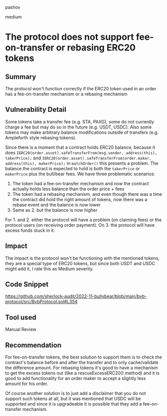 pashov

medium

# The protocol does not support fee-on-transfer or rebasing ERC20 tokens

## Summary
The protocol won't function correctly if the ERC20 token used in an order has a fee-on-transfer mechanism or a rebasing mechanism

## Vulnerability Detail
Some tokens take a transfer fee (e.g. STA, PAXG), some do not currently charge a fee but may do so in the future (e.g. USDT, USDC). Also some tokens may make arbitrary balance modifications outside of transfers (e.g. Ampleforth style rebasing tokens).

Since there is a moment that a contract holds ERC20 balance, because it does
`IERC20(order.asset).safeTransferFrom(msg.sender, address(this), takerPrice);` and `IERC20(order.asset).safeTransferFrom(order.maker, address(this), makerPrice);` in `matchOrder()` this presents a problem. The balance the contract is expected to hold is both the `takerPrice` or `makerPrice` plus the bull/bear fees. We have three problematic scenarios:
1. The token had a fee-on-transfer mechanism and now the contract actually holds less balance than the order price + fees
2. The token had a rebasing mechanism, and even though there was a time the contract did hold the right amount of tokens, now there was a rebase event and the balance is now lower
3. Same as 2. but the balance is now higher

For 1. and 2. either the protocol will have a problem (on claiming fees) or the protocol users (on receiving order payment). On 3. the protocol will have excess funds stuck in it.

## Impact
The impact is the protocol won't be functioning with the mentioned tokens, they are a special type of ERC20 tokens, but since both USDT and USDC might add it, I rate this as Medium severity.

## Code Snippet
https://github.com/sherlock-audit/2022-11-bullvbear/blob/main/bvb-protocol/src/BvbProtocol.sol#L354

## Tool used

Manual Review

## Recommendation
For fee-on-transfer tokens, the best solution to support them is to check the contract's balance before and after the transfer and to only cache/validate the difference amount. For rebasing tokens it's good to have a mechanism to get the excess tokens out (like a rescueExcessERC20() method) and it is good to add functionality for an order maker to accept a slightly less amount for his order.

Of course another solution is to just add a disclaimer that you do not support such tokens at all, but it was mentioned that USDC will be supported and since it is upgradeable it is possible that they add a fee-on-transfer mechanism.